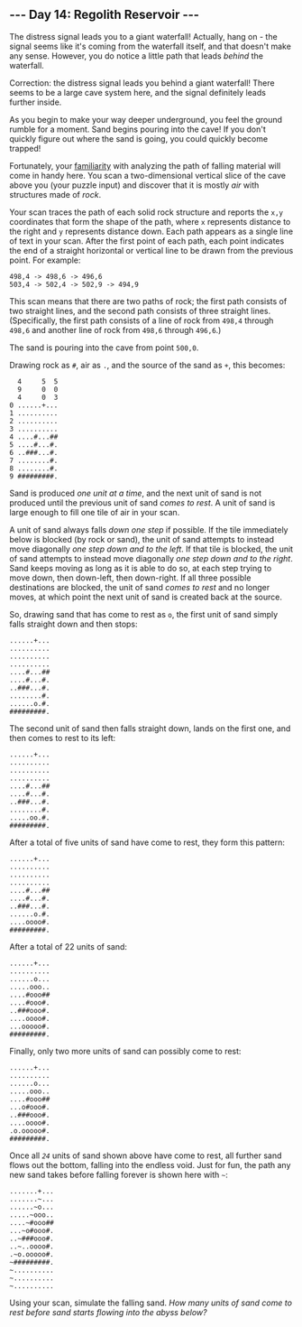 ## --- Day 14: Regolith Reservoir ---

The distress signal leads you to a giant waterfall! Actually, hang on -
the signal seems like it's coming from the waterfall itself, and that
doesn't make any sense. However, you do notice a little path that leads
*behind* the waterfall.

Correction: the distress signal leads you behind a giant waterfall!
There seems to be a large cave system here, and the signal definitely
leads further inside.

As you begin to make your way deeper underground, you feel the ground
rumble for a moment. Sand begins pouring into the cave! If you don't
quickly figure out where the sand is going, you could quickly become
trapped!

Fortunately, your [familiarity](/2018/day/17) with analyzing the path of
falling material will come in handy here. You scan a two-dimensional
vertical slice of the cave above you (your puzzle input) and discover
that it is mostly *air* with structures made of *rock*.

Your scan traces the path of each solid rock structure and reports the
`x,y` coordinates that form the shape of the path, where `x` represents
distance to the right and `y` represents distance down. Each path
appears as a single line of text in your scan. After the first point of
each path, each point indicates the end of a straight horizontal or
vertical line to be drawn from the previous point. For example:

    498,4 -> 498,6 -> 496,6
    503,4 -> 502,4 -> 502,9 -> 494,9

This scan means that there are two paths of rock; the first path
consists of two straight lines, and the second path consists of three
straight lines. (Specifically, the first path consists of a line of rock
from `498,4` through `498,6` and another line of rock from `498,6`
through `496,6`.)

The sand is pouring into the cave from point `500,0`.

Drawing rock as `#`, air as `.`, and the source of the sand as `+`, this
becomes:

      4     5  5
      9     0  0
      4     0  3
    0 ......+...
    1 ..........
    2 ..........
    3 ..........
    4 ....#...##
    5 ....#...#.
    6 ..###...#.
    7 ........#.
    8 ........#.
    9 #########.

Sand is produced *one unit at a time*, and the next unit of sand is not
produced until the previous unit of sand *comes to rest*. A unit of sand
is large enough to fill one tile of air in your scan.

A unit of sand always falls *down one step* if possible. If the tile
immediately below is blocked (by rock or sand), the unit of sand
attempts to instead move diagonally *one step down and to the left*. If
that tile is blocked, the unit of sand attempts to instead move
diagonally *one step down and to the right*. Sand keeps moving as long
as it is able to do so, at each step trying to move down, then
down-left, then down-right. If all three possible destinations are
blocked, the unit of sand *comes to rest* and no longer moves, at which
point the next unit of sand is created back at the source.

So, drawing sand that has come to rest as `o`, the first unit of sand
simply falls straight down and then stops:

    ......+...
    ..........
    ..........
    ..........
    ....#...##
    ....#...#.
    ..###...#.
    ........#.
    ......o.#.
    #########.

The second unit of sand then falls straight down, lands on the first
one, and then comes to rest to its left:

    ......+...
    ..........
    ..........
    ..........
    ....#...##
    ....#...#.
    ..###...#.
    ........#.
    .....oo.#.
    #########.

After a total of five units of sand have come to rest, they form this
pattern:

    ......+...
    ..........
    ..........
    ..........
    ....#...##
    ....#...#.
    ..###...#.
    ......o.#.
    ....oooo#.
    #########.

After a total of 22 units of sand:

    ......+...
    ..........
    ......o...
    .....ooo..
    ....#ooo##
    ....#ooo#.
    ..###ooo#.
    ....oooo#.
    ...ooooo#.
    #########.

Finally, only two more units of sand can possibly come to rest:

    ......+...
    ..........
    ......o...
    .....ooo..
    ....#ooo##
    ...o#ooo#.
    ..###ooo#.
    ....oooo#.
    .o.ooooo#.
    #########.

Once all *`24`* units of sand shown above have come to rest, all further
sand flows out the bottom, falling into the endless void. Just for fun,
the path any new sand takes before falling forever is shown here with
`~`:

    .......+...
    .......~...
    ......~o...
    .....~ooo..
    ....~#ooo##
    ...~o#ooo#.
    ..~###ooo#.
    ..~..oooo#.
    .~o.ooooo#.
    ~#########.
    ~..........
    ~..........
    ~..........

Using your scan, simulate the falling sand. *How many units of sand come
to rest before sand starts flowing into the abyss below?*

